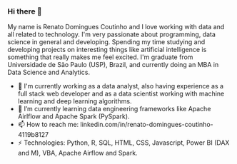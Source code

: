 ### Hi there 👋


My name is Renato Domingues Coutinho and I love working with data and all related to technology. I'm very passionate about programming, data science in general and developing. Spending my time studying and developing projects on interesting things like artificial intelligence is something that really makes me feel excited. I'm graduate from Universidade de São Paulo (USP), Brazil, and currently doing an MBA in Data Science and Analytics.

- 🔭 I'm currently working as a data analyst, also having experience as a full stack web developer and as a data scientist working with machine learning and deep learning algorithms.
- 🌱 I’m currently learning data engineering frameworks like Apache Airlflow and Apache Spark (PySpark).
- 📫 How to reach me: linkedin.com/in/renato-domingues-coutinho-4119b8127
- ⚡ Technologies: Python, R, SQL, HTML, CSS, Javascript, Power BI (DAX and M), VBA, Apache Airflow and Spark.

